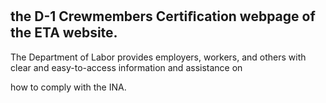 ## the D-1 Crewmembers Certiﬁcation webpage of the ETA website.

The Department of Labor provides employers, workers, and others with clear and easy-to-access information and assistance on

how to comply with the INA.